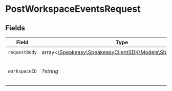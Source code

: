 # PostWorkspaceEventsRequest


## Fields

| Field                                                                                          | Type                                                                                           | Required                                                                                       | Description                                                                                    |
| ---------------------------------------------------------------------------------------------- | ---------------------------------------------------------------------------------------------- | ---------------------------------------------------------------------------------------------- | ---------------------------------------------------------------------------------------------- |
| `requestBody`                                                                                  | array<[\Speakeasy\SpeakeasyClientSDK\Models\Shared\CliEvent](../../Models/Shared/CliEvent.md)> | :heavy_check_mark:                                                                             | N/A                                                                                            |
| `workspaceID`                                                                                  | *?string*                                                                                      | :heavy_minus_sign:                                                                             | Unique identifier of the workspace.                                                            |